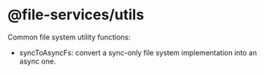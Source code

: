 # @file-services/utils

Common file system utility functions:
- syncToAsyncFs: convert a sync-only file system implementation into an async one.
